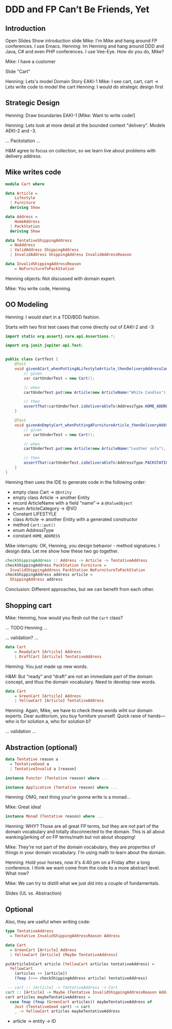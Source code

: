 # DDD and FP Can’t Be Friends, Yet

## Introduction

Open Slides
Show introduction slide
Mike: I'm Mike and hang around FP conferences. I use Emacs.
Henning: Im Henning and hang around DDD and Java, C# and even PHP conferences. I use Vee-Eye. How do you do, Mike?

Mike: I have a customer

Slide "Cart"

Henning: Lets's model Domain Story EAKI-1
Mike: I see cart, cart, cart -> Lets write code to model the cart
Henning: I would do strategic design first

## Strategic Design

Henning: Draw boundaries EAKI-1
[Mike: Want to write code!]

Henning: Lets look at more detail at the bounded context "delivery".
Models AEKI-2 and -3.

... Packstation ...

H&M agree to focus on collection, so we learn live
about problems with delivery address.

## Mike writes code

```haskell
module Cart where

data Article =
    Lifestyle
  | Furniture
  deriving Show

data Address =
    HomeAddress
  | PackStation
  deriving Show

data TentativeShippingAddress
  = NoAddress
  | ValidAddress ShippingAddress
  | InvalidAddress ShippingAddress InvalidAddressReason

data InvalidShippingAddressReason
    = NoFurnitureToPackStation
```

Henning objects: Not discussed with domain expert.

Mike: You write code, Henning.

## OO Modeling

Henning: I would start in a TDD/BDD fashion.

Starts with two first test cases that come directly out of EAKI-2 and -3:

```java
import static org.assertj.core.api.Assertions.*;

import org.junit.jupiter.api.Test;


public class CartTest {
    @Test
    void givenACart_whenPuttingALifestyleArticle_thenDeliveryAddressCanBePackstation() {
        // given
        var cartUnderTest = new Cart();

        // when
        cartUnderTest.put(new Article(new ArticleName("White Candles"), ArticleCategory.LIFESTYLE));

        // then
        assertThat(cartUnderTest.isDeliverableTo(AddressType.HOME_ADDRESS)).isTrue();
    }

    @Test
    void givenAnEmptyCart_whenPuttingAFurnitureArticle_thenDeliveryAddressCannotBePackstation() {
        // given
        var cartUnderTest = new Cart();

        // when
        cartUnderTest.put(new Article(new ArticleName("Leather sofa"), ArticleCategory.FURNITURE));

        // then
        assertThat(cartUnderTest.isDeliverableTo(AddressType.PACKSTATION)).isFalse();
    }
}
```

Henning then uses the IDE to generate code in the following order:

- empty class Cart -> `@Entity`
- empty class Article -> another Entity
- record ArticleName with a field "name"-> a `@ValueObject`
- enum ArticleCategory -> @VO
- Constant LIFESTYLE
- class Article -> another Entity with a generated constructor
- method `Cart::put()`
- enum AddressType
- constant `HOME_ADDRESS`

Mike interrupts: OK, Henning, you design behavior - method signatures.  I design data.  Let me show how these two go together.

```haskell
checkShippingAddress :: Address -> Article -> TentativeAddress
checkShippingAddress PackStation Furniture =
  InvalidShippingAddress PackStation NoFurnitureToPackStation
checkShippingAddress address article =
  ShippingAddress address
```

Conclusion: Different approaches, but we can benefit from
each other.

## Shopping cart

Mike: Henning, how would you flesh out the `Cart` class?

... TODO Henning ...

... validation? ...

```haskell
data Cart
    = ReadyCart [Article] Address
    | DraftCart [Article] TentativeAddress
```

Henning: You just made up new words.

H&M: But “ready” and “draft” are not an immediate part of the 
domain concept, and thus the domain vocabulary.  Need to
develop new words.

```haskell
data Cart
    = GreenCart [Article] Address
    | YellowCart [Article] TentativeAddress
```

Henning: Again, Mike, we have to check these words wiht our domain experts. Dear auditorium, you buy furniture yourself. Quick raise of hands—who is for solution a, who for solution b?


... validation ...


## Abstraction (optional)

```haskell
data Tentative reason a
  = TentativeGood a
  | TentativeInvalid a [reason]

instance Functor (Tentative reason) where ...

instance Applicative (Tentative reason) where ...
```

Henning: OMG, next thing your’re gonna write is a monad...

Mike: Great idea!

```haskell
instance Monad (Tentative reason) where ...
```

Henning: WHY? Those are all great FP terms, but they are not part of the domain vocabulary and totally disconnected to the domain. This is all about wanking/jerking of on FP terms/math but not about shopping!

Mike: They're not part of the domain vocabulary, they are
*properties* of things in your domain vocabulary.  I'm using
math to learn about the domain.  

Henning: Hold your horses, now it's 4:40 pm on a Friday after a long conference. I think we want come from the code to a more abstract level. What now?

Mike: We can try to distill what we just did into a couple of fundamentals.

Slides (UL vs. Abstraction)


## Optional

Also, they are useful
when writing code:

```haskell
type TentativeAddress
  = Tentative InvalidShippingAddressReason Address

data Cart
  = GreenCart [Article] Address
  | YellowCart [Article] (Maybe TentativeAddress)

putArticleInCart article (YellowCart articles tentativeAddress) =
  YellowCart
    (articles ++ [article])
    (fmap (>>= checkShippingAddress article) tentativeAddress)

 -- cart :: [Article] -> TentativeAddress -> Cart
cart :: [Article] -> Maybe (Tentative InvalidShippingAddressReason Address) -> Cart
cart articles maybeTentativeAddress =
  case fmap (fmap (GreenCart articles)) maybeTentativeAddress of
    Just (TentativeGood cart) -> cart
    _ -> YellowCart articles maybeTentativeAddress
```

- article -> entity -> ID
